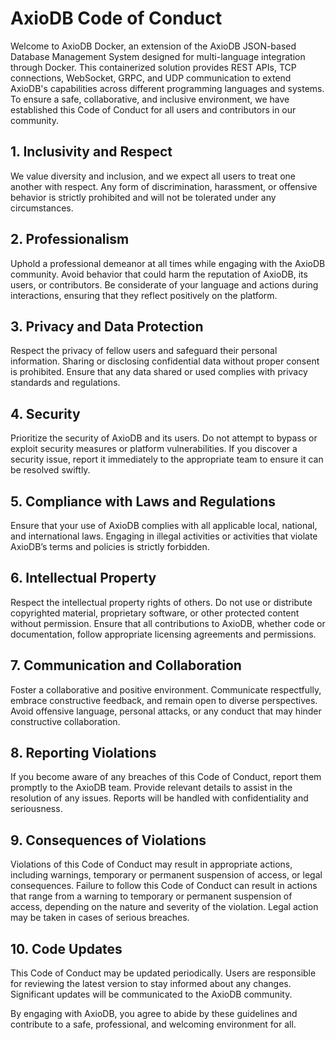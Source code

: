 # AxioDB Code of Conduct

Welcome to AxioDB Docker, an extension of the AxioDB JSON-based Database Management System designed for multi-language integration through Docker. This containerized solution provides REST APIs, TCP connections, WebSocket, GRPC, and UDP communication to extend AxioDB's capabilities across different programming languages and systems. To ensure a safe, collaborative, and inclusive environment, we have established this Code of Conduct for all users and contributors in our community.

## 1. Inclusivity and Respect

We value diversity and inclusion, and we expect all users to treat one another with respect. Any form of discrimination, harassment, or offensive behavior is strictly prohibited and will not be tolerated under any circumstances.

## 2. Professionalism

Uphold a professional demeanor at all times while engaging with the AxioDB community. Avoid behavior that could harm the reputation of AxioDB, its users, or contributors. Be considerate of your language and actions during interactions, ensuring that they reflect positively on the platform.

## 3. Privacy and Data Protection

Respect the privacy of fellow users and safeguard their personal information. Sharing or disclosing confidential data without proper consent is prohibited. Ensure that any data shared or used complies with privacy standards and regulations.

## 4. Security

Prioritize the security of AxioDB and its users. Do not attempt to bypass or exploit security measures or platform vulnerabilities. If you discover a security issue, report it immediately to the appropriate team to ensure it can be resolved swiftly.

## 5. Compliance with Laws and Regulations

Ensure that your use of AxioDB complies with all applicable local, national, and international laws. Engaging in illegal activities or activities that violate AxioDB’s terms and policies is strictly forbidden.

## 6. Intellectual Property

Respect the intellectual property rights of others. Do not use or distribute copyrighted material, proprietary software, or other protected content without permission. Ensure that all contributions to AxioDB, whether code or documentation, follow appropriate licensing agreements and permissions.

## 7. Communication and Collaboration

Foster a collaborative and positive environment. Communicate respectfully, embrace constructive feedback, and remain open to diverse perspectives. Avoid offensive language, personal attacks, or any conduct that may hinder constructive collaboration.

## 8. Reporting Violations

If you become aware of any breaches of this Code of Conduct, report them promptly to the AxioDB team. Provide relevant details to assist in the resolution of any issues. Reports will be handled with confidentiality and seriousness.

## 9. Consequences of Violations

Violations of this Code of Conduct may result in appropriate actions, including warnings, temporary or permanent suspension of access, or legal consequences. Failure to follow this Code of Conduct can result in actions that range from a warning to temporary or permanent suspension of access, depending on the nature and severity of the violation. Legal action may be taken in cases of serious breaches.

## 10. Code Updates

This Code of Conduct may be updated periodically. Users are responsible for reviewing the latest version to stay informed about any changes. Significant updates will be communicated to the AxioDB community.

By engaging with AxioDB, you agree to abide by these guidelines and contribute to a safe, professional, and welcoming environment for all.
